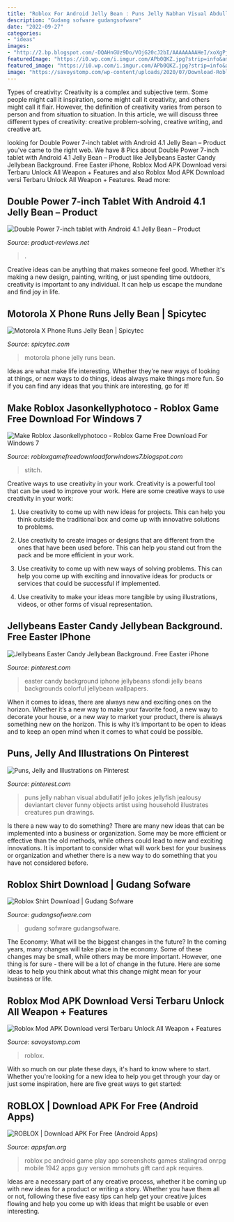 ```yaml
---
title: "Roblox For Android Jelly Bean : Puns Jelly Nabhan Visual Abdullatif Jello Jokes Jellyfish Jealousy Deviantart Clever Funny Objects Artist Using Household Illustrates Creatures Pun Drawings"
description: "Gudang sofware gudangsofware"
date: "2022-09-27"
categories:
- "ideas"
images:
- "http://2.bp.blogspot.com/-DQAHnGUz9Do/VOjG20cJ2bI/AAAAAAAAHeI/xoXgPjXXtCk/s1600/ROBLOX.webp"
featuredImage: "https://i0.wp.com/i.imgur.com/APb0QKZ.jpg?strip=info&amp;resize=428,267"
featured_image: "https://i0.wp.com/i.imgur.com/APb0QKZ.jpg?strip=info&amp;resize=428,267"
image: "https://savoystomp.com/wp-content/uploads/2020/07/Download-Roblox-Mod-Apk-683x1024.jpg"
---
```



Types of creativity:
Creativity is a complex and subjective term. Some people might call it inspiration, some might call it creativity, and others might call it flair. However, the definition of creativity varies from person to person and from situation to situation. In this article, we will discuss three different types of creativity: creative problem-solving, creative writing, and creative art.

	

		
looking for Double Power 7-inch tablet with Android 4.1 Jelly Bean – Product you've came to the right web. We have 8 Pics about Double Power 7-inch tablet with Android 4.1 Jelly Bean – Product like Jellybeans Easter Candy Jellybean Background. Free Easter iPhone, Roblox Mod APK Download versi Terbaru Unlock All Weapon + Features and also Roblox Mod APK Download versi Terbaru Unlock All Weapon + Features. Read more:
		
    
## Double Power 7-inch Tablet With Android 4.1 Jelly Bean – Product

<img loading=lazy src="https://www.product-reviews.net/wp-content/uploads/Double-Power-7-inch-tablet-with-Android-4.1-Jelly-Bean.jpg" onerror="this.onerror=null;this.src='https://tse1.mm.bing.net/th?id=OIP.ECBr-0qmV1jjyY3IIR1RygHaFE&amp;pid=15.1';" alt="Double Power 7-inch tablet with Android 4.1 Jelly Bean – Product">

_Source: product-reviews.net_

>. 

	

Creative ideas can be anything that makes someone feel good. Whether it's making a new design, painting, writing, or just spending time outdoors, creativity is important to any individual. It can help us escape the mundane and find joy in life.

    
## Motorola X Phone Runs Jelly Bean | Spicytec

<img loading=lazy src="http://2.bp.blogspot.com/-jK13BDGjkVE/UUCNu72hlEI/AAAAAAAArbY/5r84RLfYofE/s1600/Motorola-X-Phone-7.jpg" onerror="this.onerror=null;this.src='https://tse3.mm.bing.net/th?id=OIP.btCXIqnR5fy8pzvkBI7NGQHaE8&amp;pid=15.1';" alt="Motorola X Phone Runs Jelly Bean | Spicytec">

_Source: spicytec.com_

>motorola phone jelly runs bean. 

	

Ideas are what make life interesting. Whether they're new ways of looking at things, or new ways to do things, ideas always make things more fun. So if you can find any ideas that you think are interesting, go for it!

    
## Make Roblox Jasonkellyphotoco - Roblox Game Free Download For Windows 7

<img loading=lazy src="https://i0.wp.com/i.imgur.com/APb0QKZ.jpg?strip=info&amp;resize=428,267" onerror="this.onerror=null;this.src='https://tse2.mm.bing.net/th?id=OIP.dHlQ7A6Jrm_fN4kRYGpRaQHaHa&amp;pid=15.1';" alt="Make Roblox Jasonkellyphotoco - Roblox Game Free Download For Windows 7">

_Source: robloxgamefreedownloadforwindows7.blogspot.com_

>stitch. 

	

Creative ways to use creativity in your work.
Creativity is a powerful tool that can be used to improve your work. Here are some creative ways to use creativity in your work:
1. Use creativity to come up with new ideas for projects. This can help you think outside the traditional box and come up with innovative solutions to problems.

2. Use creativity to create images or designs that are different from the ones that have been used before. This can help you stand out from the pack and be more efficient in your work.

3. Use creativity to come up with new ways of solving problems. This can help you come up with exciting and innovative ideas for products or services that could be successful if implemented.

4. Use creativity to make your ideas more tangible by using illustrations, videos, or other forms of visual representation.

    
## Jellybeans Easter Candy Jellybean Background. Free Easter IPhone

<img loading=lazy src="https://i.pinimg.com/originals/8c/db/b3/8cdbb31f68e9c64d0d2017c026888253.jpg" onerror="this.onerror=null;this.src='https://tse1.mm.bing.net/th?id=OIP.ZXRBng_Z4sx-uKGyz7tHSwHaNJ&amp;pid=15.1';" alt="Jellybeans Easter Candy Jellybean Background. Free Easter iPhone">

_Source: pinterest.com_

>easter candy background iphone jellybeans sfondi jelly beans backgrounds colorful jellybean wallpapers. 

	

When it comes to ideas, there are always new and exciting ones on the horizon. Whether it’s a new way to make your favorite food, a new way to decorate your house, or a new way to market your product, there is always something new on the horizon. This is why it’s important to be open to ideas and to keep an open mind when it comes to what could be possible.

    
## Puns, Jelly And Illustrations On Pinterest

<img loading=lazy src="https://s-media-cache-ak0.pinimg.com/564x/f7/54/06/f75406e929865413ca04e7748f525551.jpg" onerror="this.onerror=null;this.src='https://tse3.mm.bing.net/th?id=OIP.QIU9jpieU_EgR4Z9j8YFTAHaHa&amp;pid=15.1';" alt="Puns, Jelly and Illustrations on Pinterest">

_Source: pinterest.com_

>puns jelly nabhan visual abdullatif jello jokes jellyfish jealousy deviantart clever funny objects artist using household illustrates creatures pun drawings. 

	

Is there a new way to do something?
There are many new ideas that can be implemented into a business or organization. Some may be more efficient or effective than the old methods, while others could lead to new and exciting innovations. It is important to consider what will work best for your business or organization and whether there is a new way to do something that you have not considered before.

    
## Roblox Shirt Download | Gudang Sofware

<img loading=lazy src="https://gudangsofware.com/wp-content/uploads/2020/09/roblox-shirt-template-download.jpg" onerror="this.onerror=null;this.src='https://tse1.mm.bing.net/th?id=OIP.HeImoEO2XNC0ZwqZLENRHQHaEo&amp;pid=15.1';" alt="Roblox Shirt Download | Gudang Sofware">

_Source: gudangsofware.com_

>gudang sofware gudangsofware. 

	

The Economy: What will be the biggest changes in the future?
In the coming years, many changes will take place in the economy. Some of these changes may be small, while others may be more important. However, one thing is for sure - there will be a lot of change in the future. Here are some ideas to help you think about what this change might mean for your business or life.

    
## Roblox Mod APK Download Versi Terbaru Unlock All Weapon + Features

<img loading=lazy src="https://savoystomp.com/wp-content/uploads/2020/07/Download-Roblox-Mod-Apk-683x1024.jpg" onerror="this.onerror=null;this.src='https://tse2.mm.bing.net/th?id=OIP.vUW90WV2OHc_GyQmY6bQ1QHaLG&amp;pid=15.1';" alt="Roblox Mod APK Download versi Terbaru Unlock All Weapon + Features">

_Source: savoystomp.com_

>roblox. 

	

With so much on our plate these days, it's hard to know where to start. Whether you're looking for a new idea to help you get through your day or just some inspiration, here are five great ways to get started: 

    
## ROBLOX | Download APK For Free (Android Apps)

<img loading=lazy src="http://2.bp.blogspot.com/-DQAHnGUz9Do/VOjG20cJ2bI/AAAAAAAAHeI/xoXgPjXXtCk/s1600/ROBLOX.webp" onerror="this.onerror=null;this.src='https://tse3.mm.bing.net/th?id=OIP.NB1Ba3yPdHYBAKw2Khb7MAHaEo&amp;pid=15.1';" alt="ROBLOX | Download APK For Free (Android Apps)">

_Source: appsfan.org_

>roblox pc android game play app screenshots games stalingrad onrpg mobile 1942 apps guy version mmohuts gift card apk requires. 

	

Ideas are a necessary part of any creative process, whether it be coming up with new ideas for a product or writing a story. Whether you have them all or not, following these five easy tips can help get your creative juices flowing and help you come up with ideas that might be usable or even interesting.

